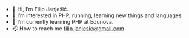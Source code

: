 - 👋 Hi, I’m Filip Janješić.
- 👀 I’m interested in PHP, running, learning new things and languages.
- 🌱 I’m currently learning PHP at Edunova.
- 📫 How to reach me filip.janjesic@gmail.com

<!---
Filip-Janjesic/Filip-Janjesic is a ✨ special ✨ repository because its `README.md` (this file) appears on your GitHub profile.
You can click the Preview link to take a look at your changes.
--->
